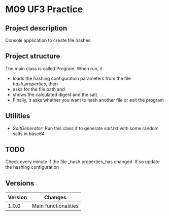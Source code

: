 # M09 UF3 Practice
## Project description

Console application to create file hashes

## Project structure

The main class is called Program. When run, it 
* loads the hashing configuration parameters from the file _hash.properties_, then
*  asks for the file path and
* shows the calculated digest and the salt.
* Finally, it asks whether you want to hash another file or exit the program

## Utilities
* _SaltGenerator_: Run this class if to generate *salt.txt* with some random salts in base64

## TODO

Check every minute if the file _hash.properties_has changed. If so update the hashing configuration 

## Versions

| Version | Changes              |
|---------|----------------------|
| 1.0.0   | Main functionalities |
